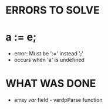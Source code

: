 # ERRORS TO SOLVE

# a := e;

* error: Must be ':=' instead ';'
* occurs when 'a' is undefined


# WHAT WAS DONE

* array *var* field - vardpParse function
